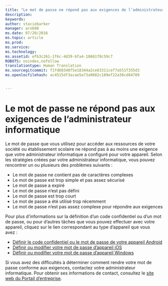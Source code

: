 ```yaml
---
title: "Le mot de passe ne répond pas aux exigences de l’administrateur informatique | Microsoft Intune"
description: 
keywords: 
author: staciebarker
manager: arob98
ms.date: 07/20/2016
ms.topic: article
ms.prod: 
ms.service: 
ms.technology: 
ms.assetid: efb3c261-1f6c-4d39-bfa4-18661f8c59c7
ROBOTS: noindex,nofollow
translationtype: Human Translation
ms.sourcegitcommit: f1fd60348f5e18344a2ce63311cef7a551f355d3
ms.openlocfilehash: ac4515df3acae5e73a9682c189ef22a38cd84789


---
```


# Le mot de passe ne répond pas aux exigences de l’administrateur informatique

Le mot de passe que vous utilisez pour accéder aux ressources de votre société ou établissement scolaire ne répond pas à au moins une exigence que votre administrateur informatique a configuré pour votre appareil. Selon les stratégies créées par votre administrateur informatique, vous pouvez rencontrer un ou plusieurs des problèmes suivants :

- Le mot de passe ne contient pas de caractères complexes
- Le mot de passe est trop simple et pas assez sécurisé
- Le mot de passe a expiré
- Le mot de passe n’est pas défini
- Le mot de passe est trop court
- Le mot de passe a été utilisé trop récemment
- Le mot de passe n’est pas assez complexe pour répondre aux exigences

Pour plus d’informations sur la définition d’un code confidentiel ou d’un mot de passe, ou pour d’autres tâches que vous pouvez effectuer avec votre appareil, cliquez sur le lien correspondant au type d’appareil que vous avez :

- [Définir le code confidentiel ou le mot de passe de votre appareil Android](set-your-pin-or-password-android.md)
- [Définir ou modifier votre mot de passe d’appareil iOS](set-or-change-your-passcode-ios.md)
- [Définir ou modifier votre mot de passe d’appareil Windows](set-or-change-your-password-windows.md)

Si vous avez des difficultés à déterminer comment rendre votre mot de passe conforme aux exigences, contactez votre administrateur informatique. Pour obtenir ses informations de contact, consultez le [site web du Portail d’entreprise](http://portal.manage.microsoft.com).


<!--HONumber=Jul16_HO3-->


